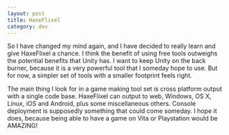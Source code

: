 ```yaml
---
layout: post
title: HaxeFlixel
category: dev
---
```


So I have changed my mind again, and I have decided to really learn and give HaxeFlixel a chance. I think the benefit of using free tools outweighs the potential benefits that Unity has. I want to keep Unity on the back burner, because it is a very powerful tool that I someday hope to use. But for now, a simpler set of tools with a smaller footprint feels right.

The main thing I look for in a game making tool set is cross platform output with a single code base. HaxeFlixel can output to web, Windows, OS X, Linux, iOS and Android, plus some miscellaneous others. Console deployment is supposedly something that could come someday. I hope it does, because being able to have a game on Vita or Playstation would be AMAZING!